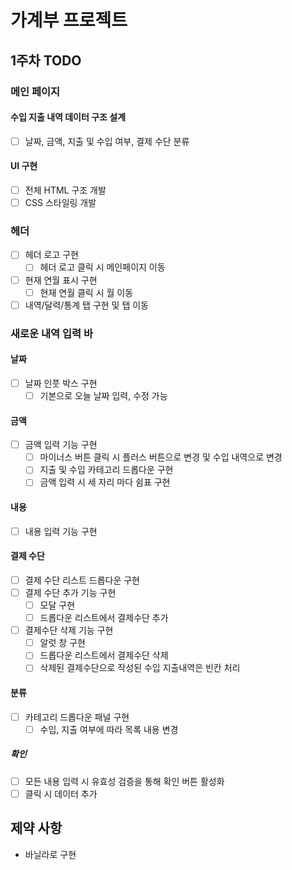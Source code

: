 # 가계부 프로젝트

## 1주차 TODO

### 메인 페이지

#### 수입 지출 내역 데이터 구조 설계

- [ ] 날짜, 금액, 지출 및 수입 여부, 결제 수단 분류

#### UI 구현

- [ ] 전체 HTML 구조 개발
- [ ] CSS 스타일링 개발

### 헤더

- [ ] 헤더 로고 구현
  - [ ] 헤더 로고 클릭 시 메인페이지 이동
- [ ] 현재 연월 표시 구현
  - [ ] 현재 연월 클릭 시 월 이동
- [ ] 내역/달력/통계 탭 구현 및 탭 이동

### 새로운 내역 입력 바

#### 날짜

- [ ] 날짜 인풋 박스 구현
  - [ ] 기본으로 오늘 날짜 입력, 수정 가능

#### 금액

- [ ] 금액 입력 기능 구현
  - [ ] 마이너스 버튼 클릭 시 플러스 버튼으로 변경 및 수입 내역으로 변경
  - [ ] 지출 및 수입 카테고리 드롭다운 구현
  - [ ] 금액 입력 시 세 자리 마다 쉼표 구현

#### 내용

- [ ] 내용 입력 기능 구현

#### 결제 수단

- [ ] 결제 수단 리스트 드롭다운 구현
- [ ] 결제 수단 추가 기능 구현
  - [ ] 모달 구현
  - [ ] 드롭다운 리스트에서 결제수단 추가
- [ ] 결제수단 삭제 기능 구현
  - [ ] 알럿 창 구현
  - [ ] 드롭다운 리스트에서 결제수단 삭제
  - [ ] 삭제된 결제수단으로 작성된 수입 지출내역은 빈칸 처리

#### 분류

- [ ] 카테고리 드롭다운 패널 구현
  - [ ] 수입, 지출 여부에 따라 목록 내용 변경

##### 확인

- [ ] 모든 내용 입력 시 유효성 검증을 통해 확인 버튼 활성화
- [ ] 클릭 시 데이터 추가

## 제약 사항

- 바닐라로 구현
